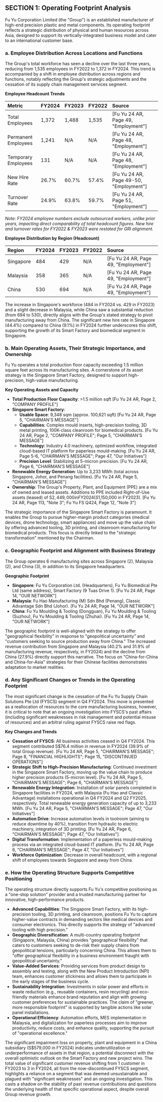 ## SECTION 1: Operating Footprint Analysis

Fu Yu Corporation Limited (the "Group") is an established manufacturer of high-end precision plastic and metal components. Its operating footprint reflects a strategic distribution of physical and human resources across Asia, designed to support its vertically-integrated business model and cater to an international customer base.

### a. Employee Distribution Across Locations and Functions

The Group's total workforce has seen a decline over the last three years, reducing from 1,535 employees in FY2022 to 1,372 in FY2024. This trend is accompanied by a shift in employee distribution across regions and functions, notably reflecting the Group's strategic adjustments and the cessation of its supply chain management services segment.

**Employee Headcount Trends**

| Metric               | FY2024 | FY2023 | FY2022 | Source                                |
| :------------------- | :----- | :----- | :----- | :------------------------------------ |
| Total Employees      | 1,372  | 1,488  | 1,535  | [Fu Yu 24 AR, Page 49, "Employment"]  |
| Permanent Employees  | 1,241  | N/A    | N/A    | [Fu Yu 24 AR, Page 48, "Employment"]  |
| Temporary Employees  | 131    | N/A    | N/A    | [Fu Yu 24 AR, Page 48, "Employment"]  |
| New Hire Rate        | 26.7%  | 60.7%  | 57.4%  | [Fu Yu 24 AR, Page 49-50, "Employment"] |
| Turnover Rate        | 24.9%  | 63.8%  | 59.7%  | [Fu Yu 24 AR, Page 51, "Employment"]  |

*Note: FY2024 employee numbers exclude outsourced workers, unlike prior years, impacting direct comparability of total headcount figures. New hire and turnover rates for FY2022 & FY2023 were restated for GRI alignment.*

**Employee Distribution by Region (Headcount)**

| Region    | FY2024 | FY2023 | FY2022 | Source                               |
| :-------- | :----- | :----- | :----- | :----------------------------------- |
| Singapore | 484    | 429    | N/A    | [Fu Yu 24 AR, Page 49, "Employment"] |
| Malaysia  | 358    | 365    | N/A    | [Fu Yu 24 AR, Page 49, "Employment"] |
| China     | 530    | 694    | N/A    | [Fu Yu 24 AR, Page 49, "Employment"] |

The increase in Singapore's workforce (484 in FY2024 vs. 429 in FY2023) and a slight decrease in Malaysia, while China saw a substantial reduction (from 694 to 530), directly aligns with the Group's stated strategy to pivot manufacturing away from China. The significant new hire rate in Singapore (44.4%) compared to China (9.1%) in FY2024 further underscores this shift, supporting the growth of its Smart Factory and biomedical segment in Singapore.

### b. Main Operating Assets, Their Strategic Importance, and Ownership

Fu Yu operates a total production floor capacity exceeding 1.5 million square feet across its manufacturing sites. A cornerstone of its asset strategy is the Singapore Smart Factory, designed to support high-precision, high-value manufacturing.

**Key Operating Assets and Capacity**

*   **Total Production Floor Capacity**: >1.5 million sqft [Fu Yu 24 AR, Page 2, "COMPANY PROFILE"]
*   **Singapore Smart Factory**:
    *   **Usable Space**: 9,348 sqm (approx. 100,621 sqft) [Fu Yu 24 AR, Page 5, "CHAIRMAN'S MESSAGE"]
    *   **Capabilities**: Complex mould inserts, high-precision tooling, 3D metal printing, 100K-class cleanroom for biomedical products. [Fu Yu 24 AR, Page 2, "COMPANY PROFILE"; Page 5, "CHAIRMAN'S MESSAGE"]
    *   **Technology**: Industry 4.0 machinery, optimized workflow, integrated cloud-based IT platform for paperless mould-making. [Fu Yu 24 AR, Page 5-6, "CHAIRMAN'S MESSAGE"; Page 47, "Our Initiatives"]
    *   **Precision Level**: Stabilizing at 5-micron precision. [Fu Yu 24 AR, Page 6, "CHAIRMAN'S MESSAGE"]
*   **Renewable Energy Generation**: Up to 3,233 MWh (total across Singapore, Johor, and Penang facilities). [Fu Yu 24 AR, Page 5, "CHAIRMAN'S MESSAGE"]
*   **Ownership**: The Group's Property, Plant, and Equipment (PPE) are a mix of owned and leased assets. Additions to PPE included Right-of-Use assets (leased) of S$2,449,000 in FY2024 (S$1,150,000 in FY2023). [Fu Yu 24 AR, Page 113, "Note 3"; Fu Yu FS Q424, Page 12, "Note 3"]

The strategic importance of the Singapore Smart Factory is paramount. It enables the Group to pursue higher-margin product categories (medical devices, drone technology, smart appliances) and move up the value chain by offering advanced tooling, 3D printing, and cleanroom manufacturing for biomedical products. This focus is directly linked to the "strategic transformation" mentioned by the Chairman.

### c. Geographic Footprint and Alignment with Business Strategy

The Group operates 6 manufacturing sites across Singapore (2), Malaysia (2), and China (3), in addition to its Singapore headquarters.

**Geographic Footprint**

*   **Singapore**: Fu Yu Corporation Ltd. (Headquarters), Fu Yu Biomedical Pte Ltd (same address), Smart Factory (9 Tuas Drive 1). [Fu Yu 24 AR, Page 14, "OUR NETWORK"]
*   **Malaysia**: Fu Hao Manufacturing (M) Sdn Bhd (Penang), Classic Advantage Sdn Bhd (Johor). [Fu Yu 24 AR, Page 14, "OUR NETWORK"]
*   **China**: Fu Yu Moulding & Tooling (Dongguan), Fu Yu Moulding & Tooling (Suzhou), Fu Yu Moulding & Tooling (Zhuhai). [Fu Yu 24 AR, Page 14, "OUR NETWORK"]

The geographic footprint is well-aligned with the strategy to offer "geographical flexibility" in response to "geopolitical uncertainty" and "customers seeking to source production away from China." The increased revenue contribution from Singapore and Malaysia (40.2% and 31.9% of manufacturing revenue, respectively, in FY2024) and the decline from China (27.9%) directly support this narrative. The focus on "China-for-China and China-for-Asia" strategies for their Chinese facilities demonstrates adaptation to market realities.

### d. Any Significant Changes or Trends in the Operating Footprint

The most significant change is the cessation of the Fu Yu Supply Chain Solutions Pte Ltd (FYSCS) segment in Q4 FY2024. This move is presented as a reallocation of resources to the core manufacturing business, however, it is critical to note that an ongoing investigation into FYSCS's past affairs (including significant weaknesses in risk management and potential misuse of resources) and an arbitral ruling against FYSCS raise red flags.

**Key Changes and Trends**

*   **Cessation of FYSCS**: All business activities ceased in Q4 FY2024. This segment contributed S$76.4 million in revenue in FY2024 (39.9% of total Group revenue). [Fu Yu 24 AR, Page 5, "CHAIRMAN'S MESSAGE"; Page 8, "FINANCIAL HIGHLIGHTS"; Page 15, "DISCONTINUED OPERATIONS"]
*   **Strategic Shift to High-Precision Manufacturing**: Continued investment in the Singapore Smart Factory, moving up the value chain to produce higher precision products (5-micron level). [Fu Yu 24 AR, Page 5, "CHAIRMAN'S MESSAGE"; Page 6, "CHAIRMAN'S MESSAGE"]
*   **Renewable Energy Integration**: Installation of solar panels completed in Singapore facilities in FY2024, with Malaysia (Fu Hao and Classic Advantage) installations operational in Q4 FY2024 and Q2 FY2025, respectively. Total renewable energy generation capacity of up to 3,233 MWh. [Fu Yu 24 AR, Page 5, "CHAIRMAN'S MESSAGE"; Page 47, "Our Initiatives"]
*   **Automation Drive**: Increase automation levels in toolroom (aiming to reduce downtime by 40%), transition from hydraulic to electric machinery, integration of 3D printing. [Fu Yu 24 AR, Page 6, "CHAIRMAN'S MESSAGE"; Page 47, "Our Initiatives"]
*   **Digital Transformation**: Implementation of a paperless mould-making process via an integrated cloud-based IT platform. [Fu Yu 24 AR, Page 6, "CHAIRMAN'S MESSAGE"; Page 47, "Our Initiatives"]
*   **Workforce Optimization**: Decrease in overall headcount, with a regional shift of employees towards Singapore and away from China.

### e. How the Operating Structure Supports Competitive Positioning

The operating structure directly supports Fu Yu's competitive positioning as a "one-stop solution" provider and a trusted manufacturing partner for innovative, high-performance products.

*   **Advanced Capabilities**: The Singapore Smart Factory, with its high-precision tooling, 3D printing, and cleanroom, positions Fu Yu to capture higher-value contracts in demanding sectors like medical devices and consumer electronics. This directly supports the strategy of "advanced tooling with high precision."
*   **Geographic Diversification**: A multi-country operating footprint (Singapore, Malaysia, China) provides "geographical flexibility" that caters to customers seeking to de-risk their supply chains from geopolitical tensions, particularly concerning China. This allows them to "offer geographical flexibility in a business environment fraught with geopolitical uncertainty."
*   **Value-Added Services**: Providing services from product design to assembly and testing, along with the New Product Introduction (NPI) team, enhances customer stickiness and allows them to participate in the early stages of the business cycle.
*   **Sustainability Integration**: Investments in solar power and efforts in waste reduction (e.g., reusable containers, resin recycling) and eco-friendly materials enhance brand reputation and align with growing customer preferences for sustainable practices. The claim of "greener, more responsible footprint" is supported by tangible actions like solar panel installations.
*   **Operational Efficiency**: Automation efforts, MES implementation in Malaysia, and digitalization for paperless processes aim to improve productivity, reduce costs, and enhance quality, supporting the pursuit of "operational excellence."

The significant impairment loss on property, plant and equipment in a China subsidiary (S$579,000 in FY2024) indicates underutilization or underperformance of assets in that region, a potential disconnect with the overall optimistic outlook on the Smart Factory and new project wins. The total value of significant customer revenue shifting from 1 customer in FY2023 to 3 in FY2024, all from the now-discontinued FYSCS segment, highlights a reliance on a segment that was deemed unsustainable and plagued with "significant weaknesses" and an ongoing investigation. This casts a shadow on the stability of past revenue contributions and questions the underlying health of that specific operational aspect, despite overall Group revenue growth.